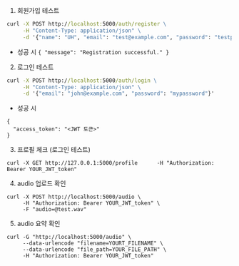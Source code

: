 1. 회원가입 테스트

```cmd
curl -X POST http://localhost:5000/auth/register \
     -H "Content-Type: application/json" \
     -d '{"name": "UH", "email": "test@example.com", "password": "testpassword"}'
```

- 성공 시
  `{
  "message": "Registration successful."
}`

2. 로그인 테스트

```cmd
curl -X POST http://localhost:5000/auth/login \
     -H "Content-Type: application/json" \
     -d '{"email": "john@example.com", "password": "mypassword"}'
```

- 성공 시

```
{
  "access_token": "<JWT 토큰>"
}
```

3. 프로필 체크 (로그인 테스트)

```
curl -X GET http://127.0.0.1:5000/profile      -H "Authorization: Bearer YOUR_JWT_token"
```

4. audio 업로드 확인

```
curl -X POST http://localhost:5000/audio \
     -H "Authorization: Bearer YOUR_JWT_token" \
     -F "audio=@test.wav"
```

5. audio 요약 확인

```
curl -G "http://localhost:5000/audio" \
     --data-urlencode "filename=YOURT_FILENAME" \
     --data-urlencode "file_path=YOUR_FILE_PATH" \
     -H "Authorization: Bearer YOUR_JWT_token"
```

